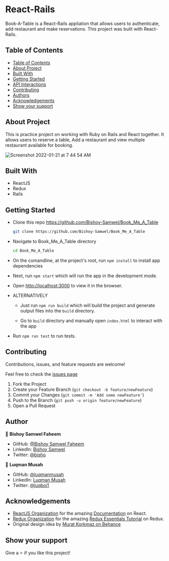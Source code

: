# React-Rails
Book-A-Table is a React-Rails appliation that allows users to authenticate, add restaurant and make reservations. This project was built with React-Rails.

## Table of Contents

- [Table of Contents](#table-of-contents)
- [About Project](#about-project)
- [Built With](#built-with)
- [Getting Started](#getting-started)
- [API Interactions](#api-interactions)
- [Contributing](#contributing)
- [Authors](#authors)
- [Acknowledgements](#acknowledgements)
- [Show your support](#show-your-support)

## About Project

This is practice project on working with Ruby on Rails and React together. 
It allows users to reserve a table, Add a restaurant and view multiple restaurant available for booking.

![Screenshot 2022-01-21 at 7 44 54 AM](https://user-images.githubusercontent.com/22328716/150487194-5f7c0ad9-03ab-4b74-9248-1e6ebf008e96.png)


## Built With

- ReactJS
- Redux
- Rails

## Getting Started

- Clone this repo <https://github.com/Bishoy-Samwel/Book_Me_A_Table>

  ```bash
  git clone https://github.com/Bishoy-Samwel/Book_Me_A_Table
  ```

- Navigate to Book_Me_A_Table directory

  ```bash
  cd Book_Me_A_Table
  ```

- On the comandline, at the project's root, run `npm install` to install app dependencies

- Next, run `npm start` which will run the app in the development mode.

- Open [http://localhost:3000](http://localhost:3000) to view it in the browser.

- ALTERNATIVELY

  - Just run `npm run build` which will build the project and generate output files into the `build` directory.

  - Go to `build` directory and manually open `index.html` to interact with the app

- Run `npm run test` to run tests.

## Contributing

Contributions, issues, and feature requests are welcome!

Feel free to check the [issues page](https://github.com/Bishoy-Samwel/Book_Me_A_Table/issues)

1. Fork the Project
2. Create your Feature Branch (`git checkout -b feature/newFeature`)
3. Commit your Changes (`git commit -m 'Add some newFeature'`)
4. Push to the Branch (`git push -u origin feature/newFeature`)
5. Open a Pull Request

## Author

👤 **Bishoy Samwel Faheem**

- GitHub: [@Bishoy Samwel Faheem](https://github.com/Bishoy-Samwel)
- LinkedIn: [Bishoy Samwel](https://www.linkedin.com/in/bishoy-samwuel-ss/)
- Twitter: [@bisho](https://twitter.com/BishoFaheem15)


👤 **Luqman Musah**

- GitHub: [@luqmanmusah](https://github.com/luqmanmusah)
- LinkedIn: [Luqman Musah](https://www.linkedin.com/in/luqman-musah/)
- Twitter: [@luqboi1](https://twitter.com/luqboi1)


## Acknowledgements

- [ReactJS Organization](https://reactjs.org/) for the amazing [Documentation](https://reactjs.org/docs/getting-started.html) on React.
- [Redux Organization](https://redux.js.org/) for the amazing [Redux Essentials Tutorial](https://redux.js.org/tutorials/essentials/part-1-overview-concepts) on Redux.
- Original design idea by [ Murat Korkmaz on Behance](https://www.behance.net/gallery/26425031/Vespa-Responsive-Redesign)

## Show your support

Give a ⭐️ if you like this project!
